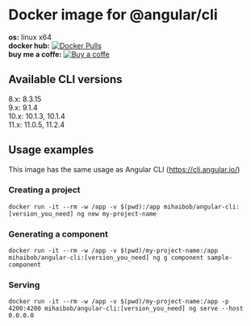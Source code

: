 # Docker image for @angular/cli

**os:** linux x64 <br>
**docker hub:** [![Docker Pulls](https://img.shields.io/docker/pulls/mihaibob/angular-cli.svg)](https://hub.docker.com/r/mihaibob/angular-cli)
<br>
**buy me a coffe:** [![Buy a coffe](https://cdn.rawgit.com/twolfson/paypal-github-button/1.0.0/dist/button.svg)](https://www.paypal.com/paypalme2/mihaibob/1?locale.x=en_US)


## Available CLI versions

8.x: 8.3.15 <br>
9.x: 9.1.4 <br>
10.x: 10.1.3, 10.1.4 <br>
11.x: 11.0.5, 11.2.4

## Usage examples

This image has the same usage as Angular CLI (https://cli.angular.io/)

### Creating a project

```
docker run -it --rm -w /app -v $(pwd):/app mihaibob/angular-cli:[version_you_need] ng new my-project-name
```

### Generating a component

```
docker run -it --rm -w /app -v $(pwd)/my-project-name:/app mihaibob/angular-cli:[version_you_need] ng g component sample-component
```

### Serving

```
docker run -it --rm -w /app -v $(pwd)/my-project-name:/app -p 4200:4200 mihaibob/angular-cli:[version_you_need] ng serve --host 0.0.0.0
```

